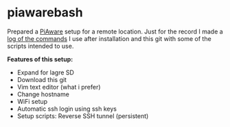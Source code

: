 # piawarebash

Prepared a [PiAware](https://flightaware.com/adsb/piaware/) setup for a remote location.
Just for the record I made a [log of the commands](https://github.com/wittrup/piawarebash/blob/master/installation.md) I use after installation and this git with some of the scripts intended to use.

**Features of this setup:**
- Expand for lagre SD
- Download this git
- Vim text editor (what i prefer)
- Change hostname
- WiFi setup
- Automatic ssh login using ssh keys
- Setup scripts: Reverse SSH tunnel (persistent)

